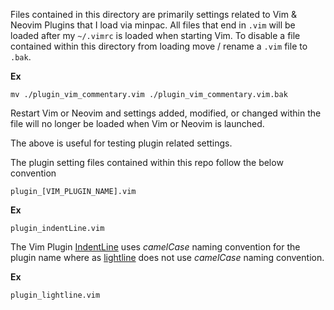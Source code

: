 Files contained in this directory are primarily settings related to Vim & Neovim Plugins that I load via minpac.  All files that end in `.vim` will be loaded after my `~/.vimrc` is loaded when starting Vim.  To disable a file contained within this directory from loading move / rename a `.vim` file to `.bak`.

**Ex**

```shell
mv ./plugin_vim_commentary.vim ./plugin_vim_commentary.vim.bak
```

Restart Vim or Neovim and settings added, modified, or changed within the file will no longer be loaded when Vim or Neovim is launched.

The above is useful for testing plugin related settings.

The plugin setting files contained within this repo follow the below convention

```shell
plugin_[VIM_PLUGIN_NAME].vim
```

<strong>Ex</strong>

```shell
plugin_indentLine.vim
```

The Vim Plugin [IndentLine](https://github.com/Yggdroot/indentLine) uses _camelCase_ naming convention for the plugin name where as [lightline](https://github.com/itchyny/lightline.vim) does not use _camelCase_ naming convention.

<strong>Ex</strong>

```shell
plugin_lightline.vim
```

